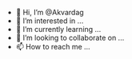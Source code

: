 - 👋 Hi, I’m @Akvardag
- 👀 I’m interested in ...
- 🌱 I’m currently learning ...
- 💞️ I’m looking to collaborate on ...
- 📫 How to reach me ...

<!---
Akvardag/Akvardag is a ✨ special ✨ repository because its `README.md` (this file) appears on your GitHub profile.
You can click the Preview link to take a look at your changes.
--->
